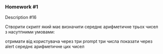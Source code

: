 ### Homework #1

Description #16

Створити скрипт який має визначити середнє арифметичне трьох чисел 
з насутпними умовами:

отримати від користувача через три prompt три числа
показати через alert середнє арифметичне цих чисел